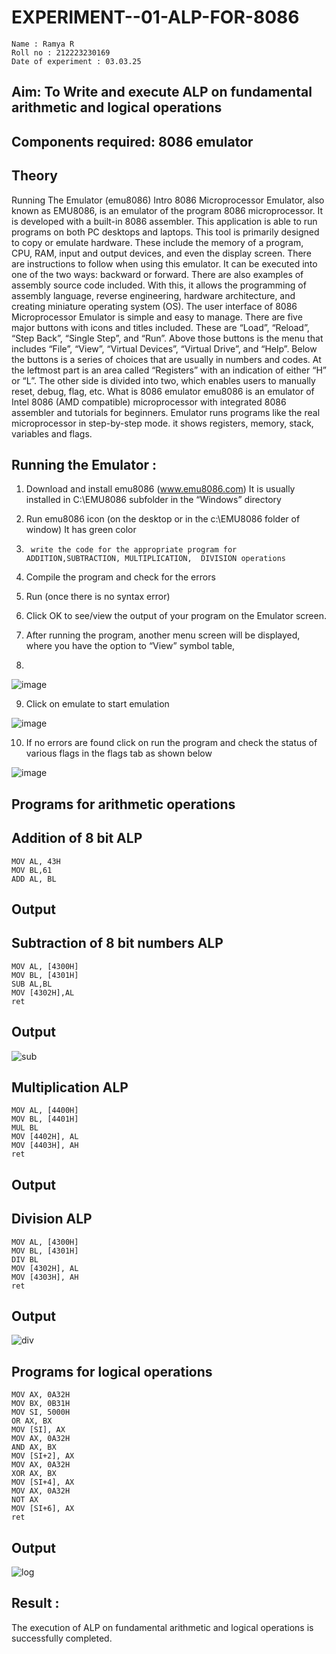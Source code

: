 # EXPERIMENT--01-ALP-FOR-8086
```
Name : Ramya R
Roll no : 212223230169
Date of experiment : 03.03.25
```




## Aim: To Write and execute ALP on fundamental arithmetic and logical operations
## Components required: 8086  emulator 
## Theory 
Running The Emulator (emu8086) Intro 8086 Microprocessor Emulator, also known as EMU8086, is an emulator of the program 8086 microprocessor. It is developed with a built-in 8086 assembler. This application is able to run programs on both PC desktops and laptops. This tool is primarily designed to copy or emulate hardware. These include the memory of a program, CPU, RAM, input and output devices, and even the display screen. There are instructions to follow when using this emulator. It can be executed into one of the two ways: backward or forward. There are also examples of assembly source code included. With this, it allows the programming of assembly language, reverse engineering, hardware architecture, and creating miniature operating system (OS). The user interface of 8086 Microprocessor Emulator is simple and easy to manage. There are five major buttons with icons and titles included. These are “Load”, “Reload”, “Step Back”, “Single Step”, and “Run”. Above those buttons is the menu that includes “File”, “View”, “Virtual Devices”, “Virtual Drive”, and “Help”. Below the buttons is a series of choices that are usually in numbers and codes. At the leftmost part is an area called “Registers” with an indication of either “H” or “L”. The other side is divided into two, which enables users to manually reset, debug, flag, etc. What is 8086 emulator emu8086 is an emulator of Intel 8086 (AMD compatible) microprocessor with integrated 8086 assembler and tutorials for beginners. Emulator runs programs like the real microprocessor in step-by-step mode. it shows registers, memory, stack, variables and flags.


 ## Running the Emulator :
1.	Download and install emu8086 (www.emu8086.com) It is usually installed in C:\EMU8086 subfolder in the “Windows” directory
2.	  Run  emu8086 icon (on the desktop or in the c:\EMU8086 folder of window) It has green color 
 
 
3.		write the code for the appropriate program for ADDITION,SUBTRACTION, MULTIPLICATION,  DIVISION operations 

4.	 Compile the program and check for the errors 
5.	Run (once there is no syntax error) 

6.	Click OK to see/view the output of your program on the Emulator screen. 


7.	After running the program, another menu screen will be displayed, where you have the option to “View” symbol table,
8.	 


![image](https://user-images.githubusercontent.com/36288975/189273263-d65baae9-4b8f-4723-afb3-c0ffa4052b04.png)











9.	Click on emulate to start emulation 








![image](https://user-images.githubusercontent.com/36288975/189273273-9bb36ec1-e2e8-4892-8d35-37707332bfdc.png)








10.	If no errors are found click on run the program and check the status of various flags in the flags tab as shown below 






![image](https://user-images.githubusercontent.com/36288975/189273277-113a2a33-4a40-4ff8-95a5-ecd3a1f504fe.png)







## Programs for arithmetic  operations

## Addition  of 8 bit ALP 
```
MOV AL, 43H
MOV BL,61
ADD AL, BL
```

## Output  
 
## Subtraction   of 8 bit numbers  ALP 
```
MOV AL, [4300H]
MOV BL, [4301H]
SUB AL,BL
MOV [4302H],AL
ret

``` 
## Output  
![sub](https://github.com/user-attachments/assets/75f3974e-9a10-4f3f-a030-b4305d2ec965)

## Multiplication ALP
```
MOV AL, [4400H]
MOV BL, [4401H]
MUL BL
MOV [4402H], AL
MOV [4403H], AH
ret

```
 ## Output  


## Division ALP 
```
MOV AL, [4300H]
MOV BL, [4301H]
DIV BL
MOV [4302H], AL
MOV [4303H], AH
ret
```
## Output  
![div](https://github.com/user-attachments/assets/7859f08a-f3da-425d-af40-4ca91c77a110)

## Programs for logical  operations 
```
MOV AX, 0A32H
MOV BX, 0B31H
MOV SI, 5000H
OR AX, BX
MOV [SI], AX
MOV AX, 0A32H
AND AX, BX
MOV [SI+2], AX
MOV AX, 0A32H
XOR AX, BX
MOV [SI+4], AX
MOV AX, 0A32H
NOT AX
MOV [SI+6], AX
ret
```
## Output
![log](https://github.com/user-attachments/assets/e15f8e4d-063c-4382-8396-d492046c3e6a)

## Result :
 The execution of ALP on fundamental arithmetic and logical operations is successfully completed.








